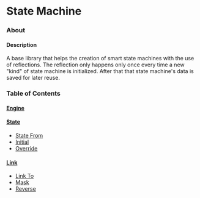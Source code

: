 # State Machine
### About
#### Description
A base library that helps the creation of smart state machines with the use of reflections.
The reflection only happens only once every time a new "kind" of state machine is initialized.
After that that state machine's data is saved for later reuse.

### Table of Contents
#### [Engine](https://github.com/ThiagoDAraujoS/CSharp-State-Machine/wiki/Engine)
#### [State](https://github.com/ThiagoDAraujoS/CSharp-State-Machine/wiki/State)
- [State From](https://github.com/ThiagoDAraujoS/CSharp-State-Machine/wiki/State#state-from-name)
- [Initial](https://github.com/ThiagoDAraujoS/CSharp-State-Machine/wiki/State#initial-state)
- [Override](https://github.com/ThiagoDAraujoS/CSharp-State-Machine/wiki/State#override-state)
#### [Link](https://github.com/ThiagoDAraujoS/CSharp-State-Machine/wiki/Link)
- [Link To](https://github.com/ThiagoDAraujoS/CSharp-State-Machine/wiki/Link#link-to-state)
- [Mask](https://github.com/ThiagoDAraujoS/CSharp-State-Machine/wiki/Link#mask-states)
- [Reverse](https://github.com/ThiagoDAraujoS/CSharp-State-Machine/wiki/Link#reverse)
